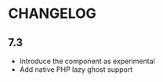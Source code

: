 CHANGELOG
=========

7.3
---

 * Introduce the component as experimental
 * Add native PHP lazy ghost support
